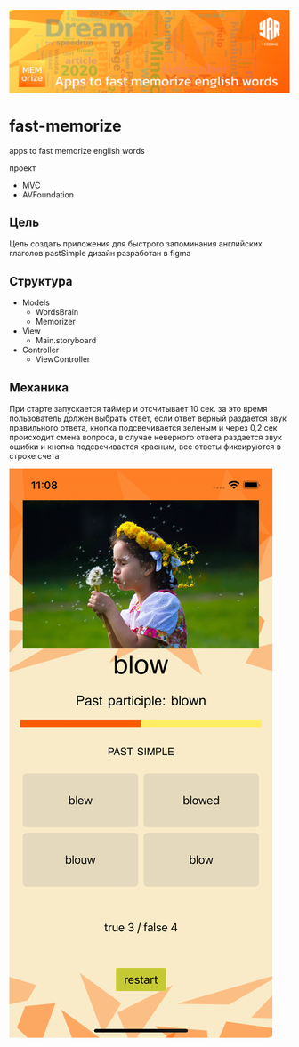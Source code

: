 ![App Banner](Documentation/banner.jpg)
# fast-memorize
apps to fast memorize english words

проект
+ MVC 
+ AVFoundation


## Цель

Цель создать приложения для быстрого запоминания английских глаголов pastSimple
дизайн разработан в figma 


## Структура
+ Models
    * WordsBrain
    * Memorizer
+ View
    * Main.storyboard
+ Controller
    * ViewController

## Механика
При старте запускается таймер и отсчитывает 10 сек. за это время пользователь должен выбрать ответ, если ответ верный раздается звук правильного ответа, кнопка подсвечивается зеленым и через 0,2 сек происходит смена вопроса, в случае неверного ответа раздается звук ошибки и кнопка подсвечивается красным, все ответы фиксируются в строке счета

![App Banner](Documentation/Screen.png)
